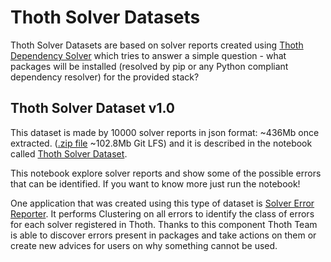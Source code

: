 # Thoth Solver Datasets

Thoth Solver Datasets are based on solver reports created using [Thoth Dependency Solver](https://github.com/thoth-station/solver)
which tries to answer a simple question - what packages will be installed (resolved by pip or any Python compliant dependency resolver) for the provided stack?

## Thoth Solver Dataset v1.0

This dataset is made by 10000 solver reports in json format: ~436Mb once extracted.
([.zip file](https://github.com/thoth-station/datasets/blob/master/notebooks/thoth-solver-dataset/thoth-solver-dataset-v1.0.zip) ~102.8Mb Git LFS)
and it is described in the notebook called [Thoth Solver Dataset](https://github.com/thoth-station/datasets/blob/master/notebooks/thoth-solver-dataset/ThothSolverDataset.ipynb).

This notebook explore solver reports and show some of the possible errors that can be identified. If you want to know more just run the notebook!

One application that was created using this type of dataset is [Solver Error Reporter](https://github.com/thoth-station/solver-errors-reporter).
It performs Clustering on all errors to identify the class of errors for each solver registered in Thoth. Thanks to this component Thoth Team is able to discover errors
present in packages and take actions on them or create new advices for users on why something cannot be used.
